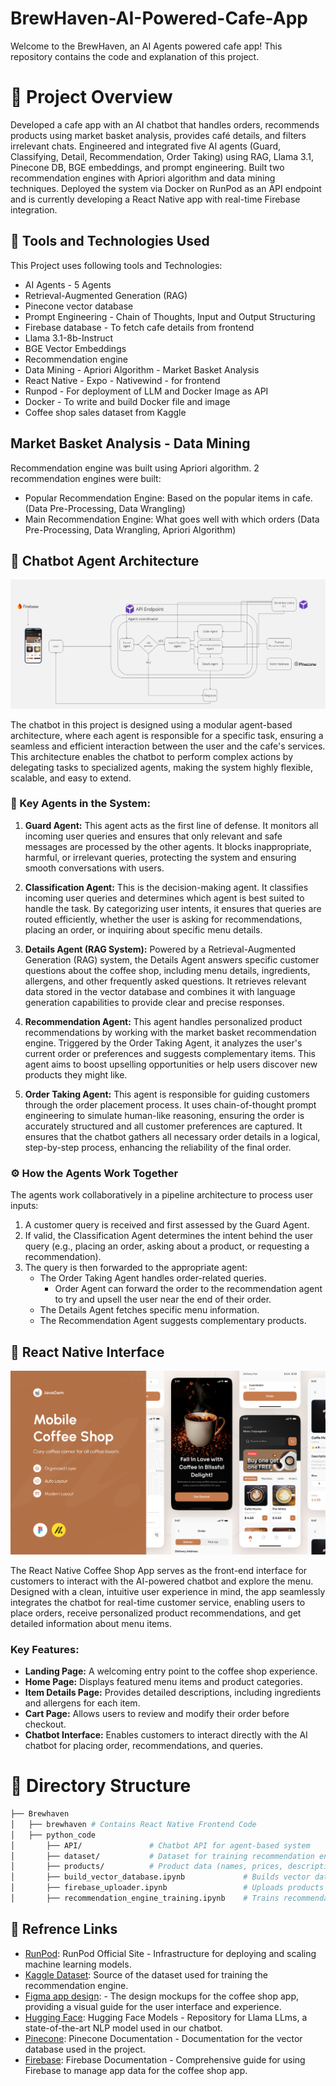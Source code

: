 # BrewHaven-AI-Powered-Cafe-App

Welcome to the BrewHaven, an AI Agents powered cafe app! This repository contains the code and explanation of this project.

# 🎯 Project Overview
Developed a cafe app with an AI chatbot that handles orders, recommends products using market basket analysis, provides café details, and filters irrelevant chats. Engineered and integrated five AI agents (Guard, Classifying, Detail, Recommendation, Order Taking) using RAG, Llama 3.1, Pinecone DB, BGE embeddings, and prompt engineering. Built two recommendation engines with Apriori algorithm and data mining techniques. Deployed the system via Docker on RunPod as an API endpoint and is currently developing a React Native app with real-time Firebase integration.

## 🔧 Tools and Technologies Used
This Project uses following tools and Technologies:
* AI Agents - 5 Agents
* Retrieval-Augmented Generation (RAG)
* Pinecone vector database
* Prompt Engineering - Chain of Thoughts, Input and Output Structuring
* Firebase database - To fetch cafe details from frontend
* Llama 3.1-8b-Instruct
* BGE Vector Embeddings
* Recommendation engine
* Data Mining - Apriori Algorithm - Market Basket Analysis
* React Native - Expo - Nativewind - for frontend
* Runpod - For deployment of LLM and Docker Image as API
* Docker - To write and build Docker file and image
* Coffee shop sales dataset from Kaggle

## Market Basket Analysis - Data Mining
Recommendation engine was built using Apriori algorithm. 2 recommendation engines were built:
* Popular Recommendation Engine: Based on the popular items in cafe. (Data Pre-Processing, Data Wrangling)
* Main Recommendation Engine: What goes well with which orders (Data Pre-Processing, Data Wrangling, Apriori Algorithm)


## 🧠 Chatbot Agent Architecture
![BrewHaven's Agents Architecture](./images/chatbot_agent_architecture.jpg)

The chatbot in this project is designed using a modular agent-based architecture, where each agent is responsible for a specific task, ensuring a seamless and efficient interaction between the user and the cafe's services. This architecture enables the chatbot to perform complex actions by delegating tasks to specialized agents, making the system highly flexible, scalable, and easy to extend.

### 🤖 Key Agents in the System:
1. **Guard Agent:**
This agent acts as the first line of defense. It monitors all incoming user queries and ensures that only relevant and safe messages are processed by the other agents. It blocks inappropriate, harmful, or irrelevant queries, protecting the system and ensuring smooth conversations with users.

2. **Classification Agent:**
This is the decision-making agent. It classifies incoming user queries and determines which agent is best suited to handle the task. By categorizing user intents, it ensures that queries are routed efficiently, whether the user is asking for recommendations, placing an order, or inquiring about specific menu details.

3. **Details Agent (RAG System):**
Powered by a Retrieval-Augmented Generation (RAG) system, the Details Agent answers specific customer questions about the coffee shop, including menu details, ingredients, allergens, and other frequently asked questions. It retrieves relevant data stored in the vector database and combines it with language generation capabilities to provide clear and precise responses.

4. **Recommendation Agent:**
This agent handles personalized product recommendations by working with the market basket recommendation engine. Triggered by the Order Taking Agent, it analyzes the user's current order or preferences and suggests complementary items. This agent aims to boost upselling opportunities or help users discover new products they might like.

5. **Order Taking Agent:**
This agent is responsible for guiding customers through the order placement process. It uses chain-of-thought prompt engineering to simulate human-like reasoning, ensuring the order is accurately structured and all customer preferences are captured. It ensures that the chatbot gathers all necessary order details in a logical, step-by-step process, enhancing the reliability of the final order.

### ⚙️ How the Agents Work Together
The agents work collaboratively in a pipeline architecture to process user inputs:

1. A customer query is received and first assessed by the Guard Agent.
2. If valid, the Classification Agent determines the intent behind the user query (e.g., placing an order, asking about a product, or requesting a recommendation).
3. The query is then forwarded to the appropriate agent:
    * The Order Taking Agent handles order-related queries.
        * Order Agent can forward the order to the recommendation agent to try and upsell the user near the end of their order.
    * The Details Agent fetches specific menu information.
    * The Recommendation Agent suggests complementary products.


## 📱 React Native Interface
![Coffee Shop Agent Architecture](./images/mobile_app.png)

The React Native Coffee Shop App serves as the front-end interface for customers to interact with the AI-powered chatbot and explore the menu. Designed with a clean, intuitive user experience in mind, the app seamlessly integrates the chatbot for real-time customer service, enabling users to place orders, receive personalized product recommendations, and get detailed information about menu items.

### Key Features:
* **Landing Page:** A welcoming entry point to the coffee shop experience.
* **Home Page:** Displays featured menu items and product categories.
* **Item Details Page:** Provides detailed descriptions, including ingredients and allergens for each item.
* **Cart Page:** Allows users to review and modify their order before checkout.
* **Chatbot Interface:** Enables customers to interact directly with the AI chatbot for placing order, recommendations, and queries.

# 📂 Directory Structure
```bash
├── Brewhaven
│   ├── brewhaven # Contains React Native Frontend Code   
│   ├── python_code
│       ├── API/               # Chatbot API for agent-based system
│       ├── dataset/           # Dataset for training recommendation engine    
│       ├── products/          # Product data (names, prices, descriptions, images)   
│       ├── build_vector_database.ipynb             # Builds vector database for RAG model   
│       ├── firebase_uploader.ipynb                 # Uploads products to Firebase    
│       ├── recommendation_engine_training.ipynb    # Trains recommendation engine 
```


## 🔗 Refrence Links
* [RunPod](https://docs.runpod.io/overview): RunPod Official Site - Infrastructure for deploying and scaling machine learning models.
* [Kaggle Dataset]([https://www.kaggle.com/datasets/ylchang/](https://www.kaggle.com/datasets/ylchang/coffee-shop-sample-data-1113)): Source of the dataset used for training the recommendation engine.
* [Figma app design](https://www.figma.com/design/PKEMJtsntUgQcN5xAIelkx/Coffee-Shop-Mobile-App-Design-(Community)?node-id=421-1221&node-type=FRAME&t=bakGV2g59KQ7cPBi-0): - The design mockups for the coffee shop app, providing a visual guide for the user interface and experience.
* [Hugging Face](https://huggingface.co/meta-llama/Llama-3.1-8B-Instruct): Hugging Face Models - Repository for Llama LLms, a state-of-the-art NLP model used in our chatbot.
* [Pinecone](https://docs.pinecone.io/guides/get-started/quickstart): Pinecone Documentation - Documentation for the vector database used in the project.
* [Firebase](https://firebase.google.com/docs): Firebase Documentation - Comprehensive guide for using Firebase to manage app data for the coffee shop app.
